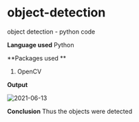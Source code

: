 # object-detection
object detection - python code

**Language used**
     Python
     
**Packages used **
1. OpenCV

**Output**

![2021-06-13](https://user-images.githubusercontent.com/64575614/121799795-b1a62000-cc4b-11eb-97be-6c68ebbebe0c.png)

**Conclusion**
Thus the objects were detected
